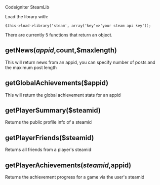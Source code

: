 Codeigniter SteamLib

Load the library with:

	$this->load->library('steam', array('key'=>'your steam api key'));

There are currently 5 functions that return an object.

getNews($appid,$count,$maxlength)
---------------------------------------

This will return news from an appid, you can specify number of posts and the maximum post length

getGlobalAchievements($appid)
--------------------------------------

This will return the global achievement stats for an appid

getPlayerSummary($steamid)
--------------------------------------

Returns the public profile info of a steamid

getPlayerFriends($steamid)
--------------------------------------

Returns all friends from a player's steamid

getPlayerAchievements($steamid,$appid)
----------------------------------------------

Returns the achievement progress for a game via the user's steamid